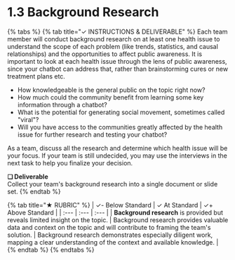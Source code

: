 # 1.3 Background Research

{% tabs %}
{% tab title="✓  INSTRUCTIONS & DELIVERABLE" %}
Each team member will conduct background research on at least one health issue to understand the scope of each problem \(like trends, statistics, and causal relationships\) and the opportunities to affect public awareness. It is important to look at each health issue through the lens of public awareness, since your chatbot can address that, rather than brainstorming cures or new treatment plans etc. 

* How knowledgeable is the general public on the topic right now? 
* How much could the community benefit from learning some key information through a chatbot? 
* What is the potential for generating social movement, sometimes called "viral"?
* Will you have access to the communities greatly affected by the health issue for further research and testing your chatbot?

As a team, discuss all the research and determine which health issue will be your focus. If your team is still undecided, you may use the interviews in the next task to help you finalize your decision.

**❏ Deliverable**  
Collect your team's background research into a single document or slide set.
{% endtab %}

{% tab title="★  RUBRIC" %}
| ✓-  Below Standard | ✓  At Standard | ✓+  Above Standard |
| :--- | :--- | :--- |
| **Background research** is provided but reveals limited insight on the topic. | Background research provides valuable data and context on the topic and will contribute to framing the team's solution. | Background research demonstrates especially diligent work, mapping a clear understanding of the context and available knowledge. |
{% endtab %}
{% endtabs %}

